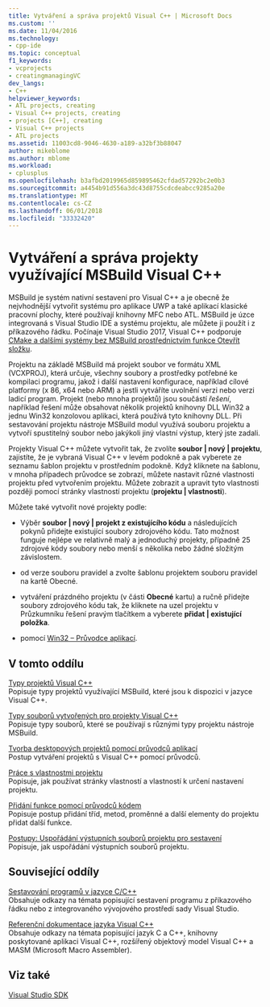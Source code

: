 ```yaml
---
title: Vytváření a správa projektů Visual C++ | Microsoft Docs
ms.custom: ''
ms.date: 11/04/2016
ms.technology:
- cpp-ide
ms.topic: conceptual
f1_keywords:
- vcprojects
- creatingmanagingVC
dev_langs:
- C++
helpviewer_keywords:
- ATL projects, creating
- Visual C++ projects, creating
- projects [C++], creating
- Visual C++ projects
- ATL projects
ms.assetid: 11003cd8-9046-4630-a189-a32bf3b88047
author: mikeblome
ms.author: mblome
ms.workload:
- cplusplus
ms.openlocfilehash: b3afbd2019965d859895462cfdad57292bc2e0b3
ms.sourcegitcommit: a4454b91d556a3dc43d8755cdcdeabcc9285a20e
ms.translationtype: MT
ms.contentlocale: cs-CZ
ms.lasthandoff: 06/01/2018
ms.locfileid: "33332420"
---
```

# <a name="creating-and-managing-msbuild-based-visual-c-projects"></a>Vytváření a správa projekty využívající MSBuild Visual C++
MSBuild je systém nativní sestavení pro Visual C++ a je obecně že nejvhodnější vytvořit systému pro aplikace UWP a také aplikací klasické pracovní plochy, které používají knihovny MFC nebo ATL. MSBuild je úzce integrovaná s Visual Studio IDE a systému projektu, ale můžete ji použít i z příkazového řádku. Počínaje Visual Studio 2017, Visual C++ podporuje [CMake a dalšími systémy bez MSBuild prostřednictvím funkce Otevřít složku](non-msbuild-projects.md).

Projektu na základě MSBuild má projekt soubor ve formátu XML (VCXPROJ), která určuje, všechny soubory a prostředky potřebné ke kompilaci programu, jakož i další nastavení konfigurace, například cílové platformy (x 86, x64 nebo ARM) a jestli vytváříte uvolnění verzi nebo verzi ladicí program. Projekt (nebo mnoha projektů) jsou součástí *řešení*, například řešení může obsahovat několik projektů knihovny DLL Win32 a jednu Win32 konzolovou aplikaci, která používá tyto knihovny DLL. Při sestavování projektu nástroje MSBuild modul využívá souboru projektu a vytvoří spustitelný soubor nebo jakýkoli jiný vlastní výstup, který jste zadali.

Projekty Visual C++ můžete vytvořit tak, že zvolíte **soubor &#124; nový &#124; projektu**, zajistíte, že je vybraná Visual C++ v levém podokně a pak vyberete ze seznamu šablon projektu v prostředním podokně. Když kliknete na šablonu, v mnoha případech průvodce se zobrazí, můžete nastavit různé vlastnosti projektu před vytvořením projektu. Můžete zobrazit a upravit tyto vlastnosti později pomocí stránky vlastností projektu (**projektu &#124; vlastnosti**).  
  
 Můžete také vytvořit nové projekty podle:  
  
-   Výběr **soubor &#124; nový &#124; projekt z existujícího kódu** a následujících pokynů přidejte existující soubory zdrojového kódu. Tato možnost funguje nejlépe ve relativně malý a jednoduchý projekty, případně 25 zdrojové kódy soubory nebo menší s několika nebo žádné složitým závislostem.  
  
-   od verze souboru pravidel a zvolte šablonu projektem souboru pravidel na kartě Obecné.  
  
-   vytváření prázdného projektu (v části **Obecné** kartu) a ručně přidejte soubory zdrojového kódu tak, že kliknete na uzel projektu v Průzkumníku řešení pravým tlačítkem a vyberete **přidat &#124; existující položka**.  
  
-   pomocí [Win32 – Průvodce aplikací](../windows/win32-application-wizard.md).  
  
## <a name="in-this-section"></a>V tomto oddílu  
 [Typy projektů Visual C++](../ide/visual-cpp-project-types.md)  
 Popisuje typy projektů využívající MSBuild, které jsou k dispozici v jazyce Visual C++.  
  
 [Typy souborů vytvořených pro projekty Visual C++](../ide/file-types-created-for-visual-cpp-projects.md)  
 Popisuje typy souborů, které se používají s různými typy projektu nástroje MSBuild.  
  
 [Tvorba desktopových projektů pomocí průvodců aplikací](../ide/creating-desktop-projects-by-using-application-wizards.md)  
 Postup vytváření projektů s Visual C++ pomocí průvodců.  
  
 [Práce s vlastnostmi projektu](../ide/working-with-project-properties.md)  
 Popisuje, jak používat stránky vlastností a vlastností k určení nastavení projektu.  
  
 [Přidání funkce pomocí průvodců kódem](../ide/adding-functionality-with-code-wizards-cpp.md)  
 Popisuje postup přidání tříd, metod, proměnné a další elementy do projektu přidat další funkce.  
  
 [Postupy: Uspořádání výstupních souborů projektu pro sestavení](../ide/how-to-organize-project-output-files-for-builds.md)  
 Popisuje, jak uspořádání výstupních souborů projektu.  
  
## <a name="related-sections"></a>Související oddíly  
 [Sestavování programů v jazyce C/C++](../build/building-c-cpp-programs.md)  
 Obsahuje odkazy na témata popisující sestavení programu z příkazového řádku nebo z integrovaného vývojového prostředí sady Visual Studio.  
  
 [Referenční dokumentace jazyka Visual C++](http://msdn.microsoft.com/en-us/1ba03b5c-8229-4f63-b08c-6c12141d6ab1)  
 Obsahuje odkazy na témata popisující jazyk C a C++, knihovny poskytované aplikaci Visual C++, rozšířený objektový model Visual C++ a MASM (Microsoft Macro Assembler).  
  
## <a name="see-also"></a>Viz také  
 [Visual Studio SDK](http://msdn.microsoft.com/vstudio/extend)
